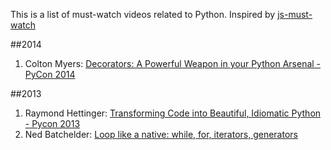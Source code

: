 This is a list of must-watch videos related to Python. Inspired by [js-must-watch](https://github.com/bolshchikov/js-must-watch)



##2014

1. Colton Myers: [Decorators: A Powerful Weapon in your Python Arsenal - PyCon 2014](https://www.youtube.com/watch?v=9oyr0mocZTg&feature=youtu.be)


##2013

1. Raymond Hettinger: [Transforming Code into Beautiful, Idiomatic Python - Pycon 2013](http://pyvideo.org/video/1780/transforming-code-into-beautiful-idiomatic-pytho)
2. Ned Batchelder: [Loop like a native: while, for, iterators, generators](http://pyvideo.org/video/1758/loop-like-a-native-while-for-iterators-genera)
